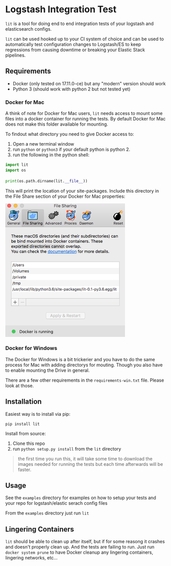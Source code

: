 # Logstash Integration Test

`lit` is a tool for doing end to end integration tests of your logstash and
elasticsearch configs.

`lit` can be used hooked up to your CI system of choice and can be used
to automatically test configuration changes to Logstash/ES to keep regressions from
causing downtime or breaking your Elastic Stack pipelines.

## Requirements

* Docker (only tested on 17.11.0-ce) but any "modern" version should work
* Python 3 (should work with python 2 but not tested yet)

### Docker for Mac

A think of note for Docker for Mac users, `lit` needs access to mount some files into a
docker container for running the tests. By default Docker for Mac does not make this
folder available for mounting.

To findout what directory you need to give Docker access to:

1. Open a new terminal window
2. run `python` or `python3` if your default python is python 2.
3. run the following in the python shell:

```python
import lit
import os

print(os.path.dirname(lit.__file__))
```

This will print the location of your site-packages. Include this directory in
the File Share section of your Docker for Mac properties:

![File Sharing Preferences](/screenshot.png?raw=true "File Sharing Pref")


### Docker for Windows

The Docker for Windows is a bit trickerier and you have to do the same process for
Mac with adding directorys for mouting. Though you also have to enable mounting the
Drive in general.

There are a few other requirements in the `requirements-win.txt` file.
Please look at those.

## Installation

Easiest way is to install via pip:

```
pip install lit
```

Install from source:

1. Clone this repo
2. run `python setup.py install` from the `lit` directory

> the first time you run this, it will take some time to download the images needed
> for running the tests but each time afterwards will be faster.

## Usage

See the `examples` directory for examples on how to setup your tests and your
repo for logstash/elastic serach config files

From the `examples` directory just run `lit`

## Lingering Containers

`lit` should be able to clean up after itself, but if for some reasong it crashes and
doesn't properly clean up. And the tests are failing to run. Just run `docker system prune`
to have Docker cleanup any lingering containers, lingering networks, etc...



